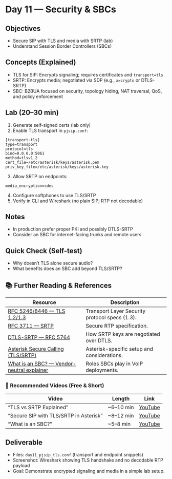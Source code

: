# Day 11 — Security & SBCs

## Objectives
- Secure SIP with TLS and media with SRTP (lab)
- Understand Session Border Controllers (SBCs)

## Concepts (Explained)
- TLS for SIP: Encrypts signaling; requires certificates and `transport=tls`
- SRTP: Encrypts media; negotiated via SDP (e.g., `a=crypto` or DTLS-SRTP)
- SBC: B2BUA focused on security, topology hiding, NAT traversal, QoS, and policy enforcement

## Lab (20–30 min)
1) Generate self-signed certs (lab only)
2) Enable TLS transport in `pjsip.conf`:
```
[transport-tls]
type=transport
protocol=tls
bind=0.0.0.0:5061
method=tlsv1_2
cert_file=/etc/asterisk/keys/asterisk.pem
priv_key_file=/etc/asterisk/keys/asterisk.key
```
3) Allow SRTP on endpoints:
```
media_encryption=sdes
```
4) Configure softphones to use TLS/SRTP
5) Verify in CLI and Wireshark (no plain SIP; RTP not decodable)

## Notes
- In production prefer proper PKI and possibly DTLS-SRTP
- Consider an SBC for internet-facing trunks and remote users

## Quick Check (Self-test)
- Why doesn’t TLS alone secure audio?
- What benefits does an SBC add beyond TLS/SRTP?

## 📚 Further Reading & References

| Resource | Description |
|---|---|
| [RFC 5246/8446 — TLS 1.2/1.3](https://www.rfc-editor.org/rfc/rfc8446) | Transport Layer Security protocol specs (1.3). |
| [RFC 3711 — SRTP](https://www.rfc-editor.org/rfc/rfc3711) | Secure RTP specification. |
| [DTLS-SRTP — RFC 5764](https://www.rfc-editor.org/rfc/rfc5764) | How SRTP keys are negotiated over DTLS. |
| [Asterisk Secure Calling (TLS/SRTP)](https://wiki.asterisk.org/wiki/display/AST/Secure+Calling) | Asterisk-specific setup and considerations. |
| [What is an SBC? — Vendor-neutral explainer](https://www.voip-info.org/sbc/) | Roles SBCs play in VoIP deployments. |

### 🎥 Recommended Videos (Free & Short)

| Video | Length | Link |
|---|---|---|
| “TLS vs SRTP Explained” | ~6–10 min | [YouTube](https://www.youtube.com/results?search_query=TLS+vs+SRTP+explained) |
| “Secure SIP with TLS/SRTP in Asterisk” | ~8–12 min | [YouTube](https://www.youtube.com/results?search_query=Asterisk+TLS+SRTP+setup) |
| “What is an SBC?” | ~5–8 min | [YouTube](https://www.youtube.com/results?search_query=What+is+an+SBC+VoIP) |

## Deliverable
- Files: `day11_pjsip_tls.conf` (transport and endpoint snippets)
- Screenshot: Wireshark showing TLS handshake and no decodable RTP payload
- Goal: Demonstrate encrypted signaling and media in a simple lab setup.
